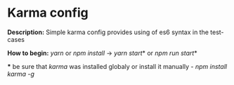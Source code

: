 <h1>Karma config</h1>

<b>Description:</b> Simple karma config provides using of es6 syntax in the test-cases 

<b>How to begin:</b> <i>yarn</i> or <i>npm install</i> -> <i>yarn start</i>* or <i>npm run start</i>*

<b>*</b> be sure that <i>karma</i> was installed globaly or install it manually - <i>npm install karma -g</i> 

